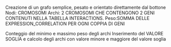 Creazione di un grafo semplice, pesato e orientato direttamente dal bottone
Nodi: CROMOSOMI
Archi: 2 CROMOSOMI CHE CONTENGONO 2 GENI CONTENUTI NELLA TABELLA INTERACTIONS.
Peso:SOMMA DELLE EXPRESSION_CORRELATION PER OGNI COPPIA DI GENI

Conteggio del minimo e massimo peso degli archi
Inserimento del VALORE SOGLIA e calcolo degli archi con valore minore e maggiore del valore soglia
